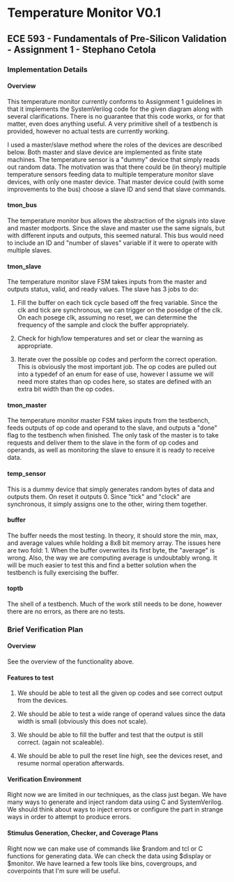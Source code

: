 # Temperature Monitor V0.1

## ECE 593 - Fundamentals of Pre-Silicon Validation - Assignment 1 - Stephano Cetola

### Implementation Details

#### Overview

This temperature monitor currently conforms to Assignment 1 guidelines in that it implements the SystemVerilog code for the given diagram along with several clarifications. There is no guarantee that this code works, or for that matter, even does anything useful. A very primitive shell of a testbench is provided, however no actual tests are currently working.  

I used a master/slave method where the roles of the devices are described below. Both master and slave device are implemented as finite state machines. The temperature sensor is a "dummy" device that simply reads out random data. The motivation was that there could be (in theory) multiple temperature sensors feeding data to multiple temperature monitor slave devices, with only one master device. That master device could (with some improvements to the bus) choose a slave ID and send that slave commands.

#### tmon_bus

The temperature monitor bus allows the abstraction of the signals into slave and master modports. Since the slave and master use the same signals, but with different inputs and outputs, this seemed natural. This bus would need to include an ID and "number of slaves" variable if it were to operate with multiple slaves.

#### tmon_slave

The temperature monitor slave FSM takes inputs from the master and outputs status, valid, and ready values. The slave has 3 jobs to do:  

1. Fill the buffer on each tick cycle based off the freq variable. Since the clk and tick are synchronous, we can trigger on the posedge of the clk. On each posege clk, assuming no reset, we can determine the frequency of the sample and clock the buffer appropriately.

2. Check for high/low temperatures and set or clear the warning as appropriate.  

3. Iterate over the possible op codes and perform the correct operation. This is obviously the most important job. The op codes are pulled out into a typedef of an enum for ease of use, however I assume we will need more states than op codes here, so states are defined with an extra bit width than the op codes.  

#### tmon_master

The temperature monitor master FSM takes inputs from the testbench, feeds outputs of op code and operand to the slave, and outputs a "done" flag to the testbench when finished. The only task of the master is to take requests and deliver them to the slave in the form of op codes and operands, as well as monitoring the slave to ensure it is ready to receive data.  

#### temp_sensor

This is a dummy device that simply generates random bytes of data and outputs them. On reset it outputs 0. Since "tick" and "clock" are synchronous, it simply assigns one to the other, wiring them together.

#### buffer

The buffer needs the most testing. In theory, it should store the min, max, and average values while holding a 8x8 bit memory array. The issues here are two fold: 1. When the buffer overwrites its first byte, the "average" is wrong. Also, the way we are computing average is undoubtably wrong. It will be much easier to test this and find a better solution when the testbench is fully exercising the buffer.  

#### toptb

The shell of a testbench. Much of the work still needs to be done, however there are no errors, as there are no tests.

### Brief Verification Plan

#### Overview

See the overview of the functionality above.

#### Features to test

1. We should be able to test all the given op codes and see correct output from the devices.

2. We should be able to test a wide range of operand values since the data width is small (obviously this does not scale).

3. We should be able to fill the buffer and test that the output is still correct. (again not scaleable).

4. We should be able to pull the reset line high, see the devices reset, and resume normal operation afterwards.

#### Verification Environment

Right now we are limited in our techniques, as the class just began. We have many ways to generate and inject random data using C and SystemVerilog. We should think about ways to inject errors or configure the part in strange ways in order to attempt to produce errors.

#### Stimulus Generation, Checker, and Coverage Plans

Right now we can make use of commands like $random and tcl or C functions for generating data. We can check the data using $display or $monitor. We have learned a few tools like bins, covergroups, and coverpoints that I'm sure will be useful.